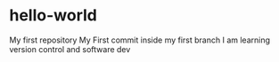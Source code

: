 # hello-world
My first repository
My First commit inside my first branch
I am learning version control and software dev
